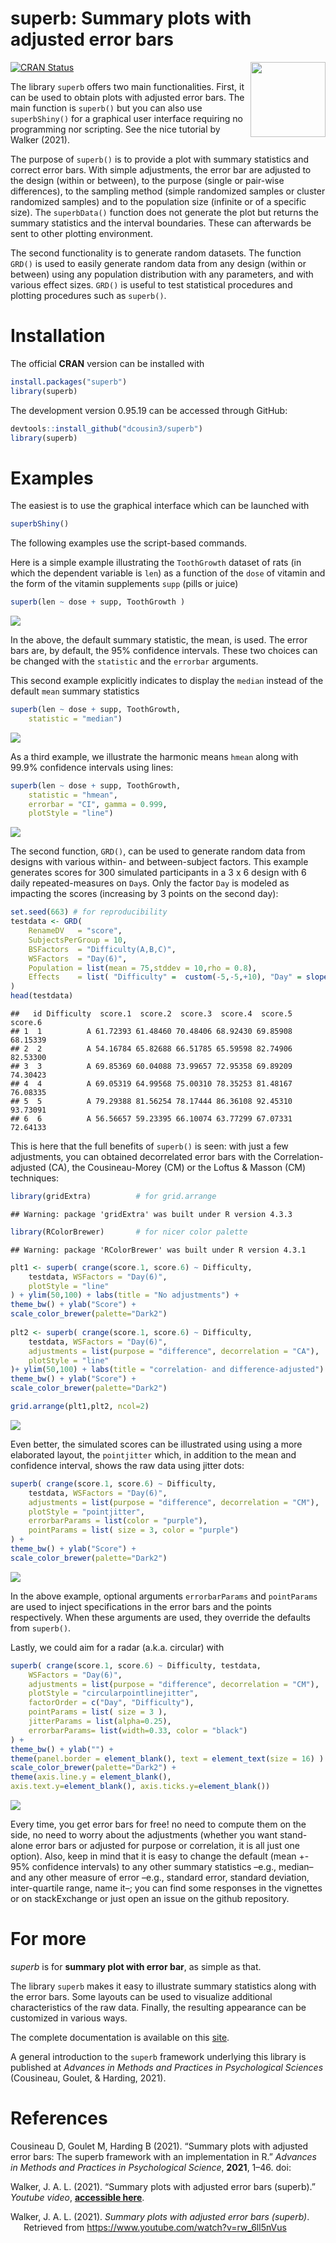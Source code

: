 
# superb: Summary plots with adjusted error bars

<img src="logo.png" align="right" alt="" width="120" />

<!-- badges: start -->

[![CRAN
Status](https://www.r-pkg.org/badges/version/superb)](https://cran.r-project.org/package=superb)
<!-- badges: end -->

The library `superb` offers two main functionalities. First, it can be
used to obtain plots with adjusted error bars. The main function is
`superb()` but you can also use `superbShiny()` for a graphical user
interface requiring no programming nor scripting. See the nice tutorial
by Walker (2021).

The purpose of `superb()` is to provide a plot with summary statistics
and correct error bars. With simple adjustments, the error bar are
adjusted to the design (within or between), to the purpose (single or
pair-wise differences), to the sampling method (simple randomized
samples or cluster randomized samples) and to the population size
(infinite or of a specific size). The `superbData()` function does not
generate the plot but returns the summary statistics and the interval
boundaries. These can afterwards be sent to other plotting environment.

The second functionality is to generate random datasets. The function
`GRD()` is used to easily generate random data from any design (within
or between) using any population distribution with any parameters, and
with various effect sizes. `GRD()` is useful to test statistical
procedures and plotting procedures such as `superb()`.

# Installation

The official **CRAN** version can be installed with

``` r
install.packages("superb")
library(superb)
```

The development version 0.95.19 can be accessed through GitHub:

``` r
devtools::install_github("dcousin3/superb")
library(superb)
```

# Examples

The easiest is to use the graphical interface which can be launched with

``` r
superbShiny()
```

The following examples use the script-based commands.

Here is a simple example illustrating the `ToothGrowth` dataset of rats
(in which the dependent variable is `len`) as a function of the `dose`
of vitamin and the form of the vitamin supplements `supp` (pills or
juice)

``` r
superb(len ~ dose + supp, ToothGrowth )
```

![](README_files/figure-gfm/unnamed-chunk-6-1.png)<!-- -->

In the above, the default summary statistic, the mean, is used. The
error bars are, by default, the 95% confidence intervals. These two
choices can be changed with the `statistic` and the `errorbar`
arguments.

This second example explicitly indicates to display the `median` instead
of the default `mean` summary statistics

``` r
superb(len ~ dose + supp, ToothGrowth,
    statistic = "median")
```

![](README_files/figure-gfm/unnamed-chunk-7-1.png)<!-- -->

As a third example, we illustrate the harmonic means `hmean` along with
99.9% confidence intervals using lines:

``` r
superb(len ~ dose + supp, ToothGrowth,
    statistic = "hmean", 
    errorbar = "CI", gamma = 0.999,
    plotStyle = "line")
```

![](README_files/figure-gfm/unnamed-chunk-8-1.png)<!-- -->

The second function, `GRD()`, can be used to generate random data from
designs with various within- and between-subject factors. This example
generates scores for 300 simulated participants in a 3 x 6 design with 6
daily repeated-measures on `Day`s. Only the factor `Day` is modeled as
impacting the scores (increasing by 3 points on the second day):

``` r
set.seed(663) # for reproducibility
testdata <- GRD(
    RenameDV   = "score", 
    SubjectsPerGroup = 10, 
    BSFactors  = "Difficulty(A,B,C)", 
    WSFactors  = "Day(6)",
    Population = list(mean = 75,stddev = 10,rho = 0.8),
    Effects    = list( "Difficulty" =  custom(-5,-5,+10), "Day" = slope(3) )
) 
head(testdata)
```

    ##   id Difficulty  score.1  score.2  score.3  score.4  score.5  score.6
    ## 1  1          A 61.72393 61.48460 70.48406 68.92430 69.85908 68.15339
    ## 2  2          A 54.16784 65.82688 66.51785 65.59598 82.74906 82.53300
    ## 3  3          A 69.85369 60.04088 73.99657 72.95358 69.89209 74.30423
    ## 4  4          A 69.05319 64.99568 75.00310 78.35253 81.48167 76.08335
    ## 5  5          A 79.29388 81.56254 78.17444 86.36108 92.45310 93.73091
    ## 6  6          A 56.56657 59.23395 66.10074 63.77299 67.07331 72.64133

This is here that the full benefits of `superb()` is seen: with just a
few adjustments, you can obtained decorrelated error bars with the
Correlation-adjusted (CA), the Cousineau-Morey (CM) or the Loftus &
Masson (CM) techniques:

``` r
library(gridExtra)          # for grid.arrange
```

    ## Warning: package 'gridExtra' was built under R version 4.3.3

``` r
library(RColorBrewer)       # for nicer color palette
```

    ## Warning: package 'RColorBrewer' was built under R version 4.3.1

``` r
plt1 <- superb( crange(score.1, score.6) ~ Difficulty, 
    testdata, WSFactors = "Day(6)",
    plotStyle = "line"
) + ylim(50,100) + labs(title = "No adjustments") +
theme_bw() + ylab("Score") +
scale_color_brewer(palette="Dark2")
    
plt2 <- superb( crange(score.1, score.6) ~ Difficulty, 
    testdata, WSFactors = "Day(6)",
    adjustments = list(purpose = "difference", decorrelation = "CA"),
    plotStyle = "line"
)+ ylim(50,100) + labs(title = "correlation- and difference-adjusted") +
theme_bw() + ylab("Score") +
scale_color_brewer(palette="Dark2")

grid.arrange(plt1,plt2, ncol=2)
```

![](README_files/figure-gfm/unnamed-chunk-10-1.png)<!-- -->

Even better, the simulated scores can be illustrated using using a more
elaborated layout, the `pointjitter` which, in addition to the mean and
confidence interval, shows the raw data using jitter dots:

``` r
superb( crange(score.1, score.6) ~ Difficulty, 
    testdata, WSFactors = "Day(6)",
    adjustments = list(purpose = "difference", decorrelation = "CM"),
    plotStyle = "pointjitter",
    errorbarParams = list(color = "purple"),
    pointParams = list( size = 3, color = "purple")
) +
theme_bw() + ylab("Score") +
scale_color_brewer(palette="Dark2")
```

![](README_files/figure-gfm/unnamed-chunk-11-1.png)<!-- -->

In the above example, optional arguments `errorbarParams` and
`pointParams` are used to inject specifications in the error bars and
the points respectively. When these arguments are used, they override
the defaults from `superb()`.

Lastly, we could aim for a radar (a.k.a. circular) with

``` r
superb( crange(score.1, score.6) ~ Difficulty, testdata, 
    WSFactors = "Day(6)",
    adjustments = list(purpose = "difference", decorrelation = "CM"),
    plotStyle = "circularpointlinejitter",
    factorOrder = c("Day", "Difficulty"),
    pointParams = list( size = 3 ),
    jitterParams = list(alpha=0.25),
    errorbarParams= list(width=0.33, color = "black")
) +
theme_bw() + ylab("") +
theme(panel.border = element_blank(), text = element_text(size = 16) ) +
scale_color_brewer(palette="Dark2") +
theme(axis.line.y = element_blank(), 
axis.text.y=element_blank(), axis.ticks.y=element_blank())
```

![](README_files/figure-gfm/unnamed-chunk-12-1.png)<!-- -->

Every time, you get error bars for free! no need to compute them on the
side, no need to worry about the adjustments (whether you want
stand-alone error bars or adjusted for purpose or correlation, it is all
just one option). Also, keep in mind that it is easy to change the
default (mean +- 95% confidence intervals) to any other summary
statistics –e.g., median– and any other measure of error –e.g., standard
error, standard deviation, inter-quartile range, name it–; you can find
some responses in the vignettes or on stackExchange or just open an
issue on the github repository.

# For more

*superb* is for **summary plot with error bar**, as simple as that.

The library `superb` makes it easy to illustrate summary statistics
along with the error bars. Some layouts can be used to visualize
additional characteristics of the raw data. Finally, the resulting
appearance can be customized in various ways.

The complete documentation is available on this
[site](https://dcousin3.github.io/superb/).

A general introduction to the `superb` framework underlying this library
is published at *Advances in Methods and Practices in Psychological
Sciences* (Cousineau, Goulet, & Harding, 2021).

# References

<p>
Cousineau D, Goulet M, Harding B (2021). “Summary plots with adjusted
error bars: The superb framework with an implementation in R.”
<em>Advances in Methods and Practices in Psychological Science</em>,
<b>2021</b>, 1–46. doi: <https://doi.org/10.1177/25152459211035109>
</p>
<p>
Walker, J. A. L. (2021). “Summary plots with adjusted error bars
(superb).” <em>Youtube video</em>,
<b><a href="https://www.youtube.com/watch?v=rw_6ll5nVus">accessible
here</a></b>.
</p>

<div id="refs" class="references csl-bib-body hanging-indent"
entry-spacing="0" line-spacing="2">

<div id="ref-w21" class="csl-entry">

Walker, J. A. L. (2021). *Summary plots with adjusted error bars
(superb)*. Retrieved from <https://www.youtube.com/watch?v=rw_6ll5nVus>

</div>

</div>

